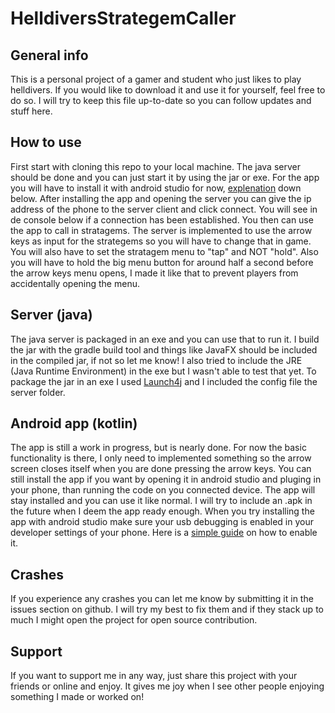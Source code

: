 # HelldiversStrategemCaller
## General info
This is a personal project of a gamer and student who just likes to play helldivers. If you would like to download it and use it for yourself, feel free to do so. I will try to keep this file up-to-date so you can follow updates and stuff here.
## How to use
First start with cloning this repo to your local machine. The java server should be done and you can just start it by using the jar or exe. For the app you will have to install it with android studio for now, [explenation](#app) down below. After installing the app and opening the server you can give the ip address of the phone to the server client and click connect. You will see in de console below if a connection has been established. You then can use the app to call in stratagems. The server is implemented to use the arrow keys as input for the strategems so you will have to change that in game. You will also have to set the stratagem menu to "tap" and NOT "hold". Also you will have to hold the big menu button for around half a second before the arrow keys menu opens, I made it like that to prevent players from accidentally opening the menu.
## Server (java)
The java server is packaged in an exe and you can use that to run it. I build the jar with the gradle build tool and things like JavaFX should be included in the compiled jar, if not so let me know! I also tried to include the JRE (Java Runtime Environment) in the exe but I wasn't able to test that yet. To package the jar in an exe I used [Launch4j](https://launch4j.sourceforge.net/) and I included the config file the server folder.
## <a id="app">Android app (kotlin)</a>
The app is still a work in progress, but is nearly done. For now the basic functionality is there, I only need to implemented something so the arrow screen closes itself when you are done pressing the arrow keys. You can still install the app if you want by opening it in android studio and pluging in your phone, than running the code on you connected device. The app will stay installed and you can use it like normal. I will try to include an .apk in the future when I deem the app ready enough. When you try installing the app with android studio make sure your usb debugging is enabled in your developer settings of your phone. Here is a [simple guide](https://developer.android.com/studio/debug/dev-options#:~:text=Enable%20USB%20debugging%20on%20your%20device,-Before%20you%20can&text=Enable%20USB%20debugging%20in%20the,Advanced%20%3E%20Developer%20Options%20%3E%20USB%20debugging) on how to enable it.
## Crashes
If you experience any crashes you can let me know by submitting it in the issues section on github. I will try my best to fix them and if they stack up to much I might open the project for open source contribution.
## Support
If you want to support me in any way, just share this project with your friends or online and enjoy. It gives me joy when I see other people enjoying something I made or worked on!
